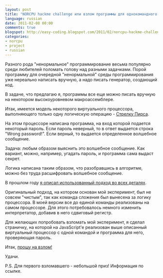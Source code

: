 ```yaml
---
layout: post
title: "NORCPU hackme challenge или взлом программы для однокомандного процессора"
language: russian
date: 2011-02-08 00:00
comments: true
blogspot: http://easy-coding.blogspot.com/2011/02/norcpu-hackme-challenge.html
categories:
- norcpu
- project
- russian
---
```

Разного рода "ненормальное" программирование весьма популярно среди любителей поломать голову над разными задачками. Порой программу для очередной "ненормальной" среды программирования уже нереально написать вручную, а надо писать генератор, создающий код.

В задаче, что предлагаю я, программы все еще можно писать вручную на некотором высокоуровневом макроассемблере.

Итак, имеется модель некоторого виртуального процессора, выполняющего только одну логическую операцию - [Стрелку Пирса][].

[Стрелку Пирса]: http://ru.wikipedia.org/wiki/%D0%A1%D1%82%D1%80%D0%B5%D0%BB%D0%BA%D0%B0_%D0%9F%D0%B8%D1%80%D1%81%D0%B0

На этом процессоре написана программа, на вход которой подается некоторый пароль. Если пароль неверный, то в ответ выдается строка "Wrong password!". Если верный, то выдается определенное волшебное сообщение.

Задача: любым образом выяснить это волшебное сообщение. Как вариант, можно, например, угадать пароль, и программа сама выдаст секрет.

Логика написана таким образом, что разобравшись в алгоритме, можно без труда расшифровать волшебное сообщение.

В прошлом году [я описал использованный подход во всех деталях][Модель процессора с одной командой].

[Модель процессора с одной командой]: /blog/russian/2010/03/26/one-command-cpu/

Оригинальный подход, на котором основан мой эксперимент, был не совсем "чистым", так как команда сложения был вынесена за логику процессора. В моей версии все до единой команды реализованы на самом процессоре. Для этого потребовалось немного изменить интерпретатор, добавив в него сдвиговый регистр.

Для желающих попробовать взломать мой эксперимент, я сделал страничку, на которой на JavaScript'e реализован выше описанный виртуальный процессор с одной командой и программа для него, проверяющая пароль.

Итак, [прошу на взлом!][challenge]

[challenge]: /projects/norcpu/challenge/norcpu.html

Удачи.

P.S. Для первого взломавшего - небольшой приз! Информация по ссылке.
